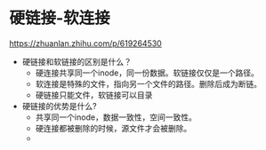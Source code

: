 
# 硬链接-软连接

<https://zhuanlan.zhihu.com/p/619264530>

- 硬链接和软链接的区别是什么？
    - 硬连接共享同一个inode，同一份数据。软链接仅仅是一个路径。
    - 软连接是特殊的文件，指向另一个文件的路径。删除后成为断链。
    - 硬链接只能文件，软链接可以目录
- 硬链接的优势是什么?
    - 共享同一个inode，数据一致性，空间一致性。
    - 硬连接都被删除的时候，源文件才会被删除。
    - 